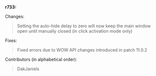 **r733:**

Changes:
> Setting the auto-hide delay to zero will now keep the main window open until manually closed (in click activation mode only)

Fixes:
> Fixed errors due to WOW API changes introduced in patch 11.0.2

Contributors (in alphabetical order):
> DakJaniels
